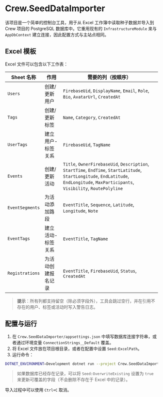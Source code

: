 # Crew.SeedDataImporter

该项目是一个简单的控制台工具，用于从 Excel 工作簿中读取种子数据并导入到 Crew 项目的 PostgreSQL 数据库中。它重用现有的 `InfrastructureModule` 来与 `AppDbContext` 建立连接，因此配置方式与主站点相同。

## Excel 模板

Excel 文件可以包含以下工作表：

| Sheet 名称 | 作用 | 需要的列（按顺序） |
| --- | --- | --- |
| `Users` | 创建/更新用户 | `FirebaseUid`, `DisplayName`, `Email`, `Role`, `Bio`, `AvatarUrl`, `CreatedAt` |
| `Tags` | 创建/更新标签 | `Name`, `Category`, `CreatedAt` |
| `UserTags` | 建立用户-标签关系 | `FirebaseUid`, `TagName` |
| `Events` | 创建/更新活动 | `Title`, `OwnerFirebaseUid`, `Description`, `StartTime`, `EndTime`, `StartLatitude`, `StartLongitude`, `EndLatitude`, `EndLongitude`, `MaxParticipants`, `Visibility`, `RoutePolyline` |
| `EventSegments` | 为活动添加路段 | `EventTitle`, `Sequence`, `Latitude`, `Longitude`, `Note` |
| `EventTags` | 建立活动-标签关系 | `EventTitle`, `TagName` |
| `Registrations` | 为活动创建报名记录 | `EventTitle`, `FirebaseUid`, `Status`, `CreatedAt` |

> **提示**：所有列都支持留空（除必须字段外），工具会跳过空行，并在引用不存在的用户、标签或活动时写入警告日志。

## 配置与运行

1. 在 `Crew.SeedDataImporter/appsettings.json` 中填写数据库连接字符串，或者通过环境变量 `ConnectionStrings__Default` 覆盖。
2. 将 Excel 文件放在项目根目录，或者在配置中设置 `Seed:ExcelPath`。
3. 运行命令：

```bash
DOTNET_ENVIRONMENT=Development dotnet run --project Crew.SeedDataImporter -- Seed:ExcelPath="/path/to/seed-data.xlsx" Seed:OverwriteExisting=true
```

> 如果数据库已经存在记录，可以将 `Seed:OverwriteExisting` 设置为 `true` 来更新可覆盖的字段（不会删除不存在于 Excel 中的记录）。

导入过程中可以使用 `Ctrl+C` 取消。
